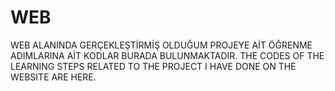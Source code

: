 # WEB
WEB ALANINDA GERÇEKLEŞTİRMİŞ OLDUĞUM PROJEYE AİT ÖĞRENME ADIMLARINA AİT KODLAR BURADA BULUNMAKTADIR. 
THE CODES OF THE LEARNING STEPS RELATED TO THE PROJECT I HAVE DONE ON THE WEBSITE ARE HERE.
